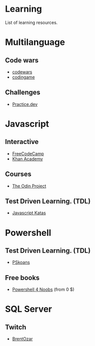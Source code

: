 # Learning
List of learning resources.

# Multilanguage

## Code wars

- [codewars](https://www.codewars.com)
- [codingame](https://www.codingame.com)

## Challenges

- [Practice.dev](https://practice.dev/)

# Javascript

## Interactive

- [FreeCodeCamp](https://www.freecodecamp.org/)
- [Khan Academy](https://www.khanacademy.org/computing/computer-programming)

## Courses

- [The Odin Project](https://www.theodinproject.com/)

## Test Driven Learning. (TDL)

- [Javascript Katas](https://jskatas.org/)

# Powershell

## Test Driven Learning. (TDL)

- [PSkoans](https://github.com/vexx32/PSKoans)

## Free books

- [Powershell 4 Noobs](https://leanpub.com/powershell-4n00bs) (from 0 $)

# SQL Server

## Twitch
- [BrentOzar](https://www.twitch.tv/brentozar)
